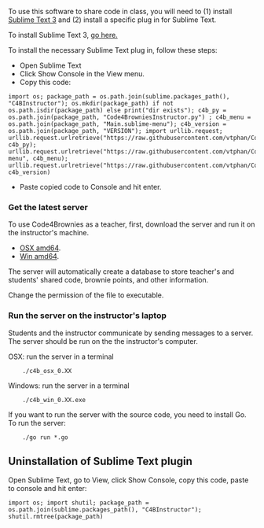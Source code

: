 To use this software to share code in class, you will need to (1) install [Sublime Text 3](https://www.sublimetext.com/3) and (2) install a specific plug in for Sublime Text.

To install Sublime Text 3, [go here.](https://www.sublimetext.com/3)

To install the necessary Sublime Text plug in, follow these steps:

+ Open Sublime Text
+ Click Show Console in the View menu.
+ Copy this code:
```
import os; package_path = os.path.join(sublime.packages_path(), "C4BInstructor"); os.mkdir(package_path) if not os.path.isdir(package_path) else print("dir exists"); c4b_py = os.path.join(package_path, "Code4BrowniesInstructor.py") ; c4b_menu = os.path.join(package_path, "Main.sublime-menu"); c4b_version = os.path.join(package_path, "VERSION"); import urllib.request; urllib.request.urlretrieve("https://raw.githubusercontent.com/vtphan/Code4Brownies/master/src/C4BInstructor/Code4BrowniesInstructor.py", c4b_py); urllib.request.urlretrieve("https://raw.githubusercontent.com/vtphan/Code4Brownies/master/src/C4BInstructor/Main.sublime-menu", c4b_menu); urllib.request.urlretrieve("https://raw.githubusercontent.com/vtphan/Code4Brownies/master/src/VERSION", c4b_version)
```
+ Paste copied code to Console and hit enter.

### Get the latest server

To use Code4Brownies as a teacher, first, download the server and run it on the instructor's machine.

- [OSX amd64](https://umdrive.memphis.edu/vphan/public/C4B/c4b_osx_0.45).
- [Win amd64](https://umdrive.memphis.edu/vphan/public/C4B/c4b_win_0.45.exe).

The server will automatically create a database to store teacher's and students' shared code, brownie points, and other information.

Change the permission of the file to executable.

### Run the server on the instructor's laptop

Students and the instructor communicate by sending messages to a server.  The server should be run on the the instructor's computer.

OSX: run the server in a terminal
```
    ./c4b_osx_0.XX
````

Windows: run the server in a terminal
```
    ./c4b_win_0.XX.exe
````

If you want to run the server with the source code, you need to install Go.  To run the server:
```
    ./go run *.go
````


## Uninstallation of Sublime Text plugin

Open Sublime Text, go to View, click Show Console, copy this code, paste to console and hit enter:

```
import os; import shutil; package_path = os.path.join(sublime.packages_path(), "C4BInstructor"); shutil.rmtree(package_path)
```
